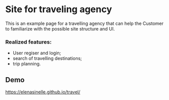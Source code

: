 # Site for traveling agency

This is an example page for a travelling agency that can help the Customer to familiarize with the possible site structure and UI.

### Realized features:
- User regiser and login;
- search of travelling destinations;
- trip planning.

## Demo
https://elenasinelle.github.io/travel/
